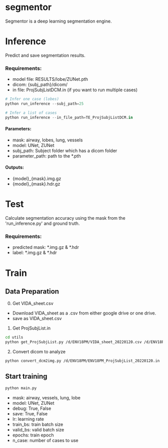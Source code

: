 # segmentor
Segmentor is a deep learning segmentation engine.


# Inference
Predict and save segmentation results.
### Requirements:
- model file: RESULTS/lobe/ZUNet.pth
- dicom: {subj_path}/dicom/
- in file: ProjSubjListDCM.in (if you want to run multiple cases) 

```python
# Infer one case (lobes)
python run_inference --subj_path=25 

# Infer a list of cases
python run_inference --in_file_path=TE_ProjSubjListDCM.in
```
#### Parameters:
- mask: airway, lobes, lung, vessels
- model: UNet, ZUNet
- subj_path: Subject folder which has a dicom folder
- parameter_path: path to the *.pth

#### Outputs:
- {model}_{mask}.img.gz
- {model}_{mask}.hdr.gz

# Test
Calculate segmentation accuracy using the mask from the 'run_inference.py' and ground truth.
### Requirements:
- predicted mask: *.img.gz & *.hdr
- label: *.img.gz & *.hdr

# Train
## Data Preparation
0. Get VIDA_sheet.csv
- Download VIDA_sheet as a .csv from either google drive or one drive. 
- save as VIDA_sheet.csv

1. Get ProjSubjList.in
```bash
cd utils
python get_ProjSubjList.py /d/ENV18PM/VIDA_sheet_20220120.csv /d/ENV18PM/ENV18PM_ProjSubjList_20220120.in /d/ENV18PM/ImageData
```

2. Convert dicom to analyze
```bash
python convert_dcm2img.py /d/ENV18PM/ENV18PM_ProjSubjList_20220120.in
```

## Start training
```python
python main.py
```
- mask: airway, vessels, lung, lobe
- model: UNet, ZUNet
- debug: True, False
- save: True, False
- lr: learning rate
- train_bs: train batch size
- valid_bs: valid batch size
- epochs: train epoch
- n_case: number of cases to use

